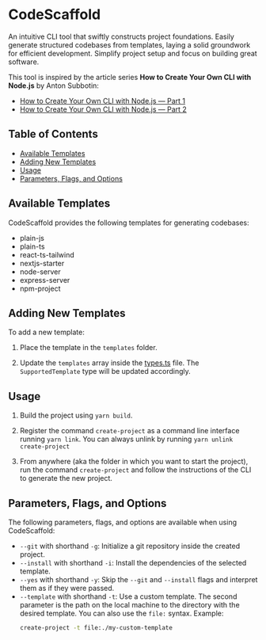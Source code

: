 # CodeScaffold

An intuitive CLI tool that swiftly constructs project foundations. Easily generate structured codebases from templates, laying a solid groundwork for efficient development. Simplify project setup and focus on building great software.

This tool is inspired by the article series **How to Create Your Own CLI with Node.js** by Anton Subbotin:

- [How to Create Your Own CLI with Node.js — Part 1](https://javascript.plainenglish.io/how-to-create-your-own-cli-with-node-js-9004091a64d5)
- [How to Create Your Own CLI with Node.js — Part 2](https://javascript.plainenglish.io/how-to-create-your-own-cli-with-node-js-7646a976f8fa)

## Table of Contents
- [Available Templates](#available-templates)
- [Adding New Templates](#adding-new-templates)
- [Usage](#usage)
- [Parameters, Flags, and Options](#parameters-flags-and-options)

## Available Templates

CodeScaffold provides the following templates for generating codebases:

- plain-js
- plain-ts
- react-ts-tailwind
- nextjs-starter
- node-server
- express-server
- npm-project

## Adding New Templates

To add a new template:

1. Place the template in the `templates` folder.

2. Update the `templates` array inside the [types.ts](src/types.ts) file. The `SupportedTemplate` type will be updated accordingly.

## Usage

1. Build the project using `yarn build`.

2. Register the command `create-project` as a command line interface running `yarn link`.
You can always unlink by running `yarn unlink create-project`

3. From anywhere (aka the folder in which you want to start the project), run the command `create-project` and follow the instructions of the CLI to generate the new project.

## Parameters, Flags, and Options

The following parameters, flags, and options are available when using CodeScaffold:

- `--git` with shorthand `-g`: Initialize a git repository inside the created project.
- `--install` with shorthand `-i`: Install the dependencies of the selected template.
- `--yes` with shorthand `-y`: Skip the `--git` and `--install` flags and interpret them as if they were passed.
- `--template` with shorthand `-t`: Use a custom template. The second parameter is the path on the local machine to the directory with the desired template. You can also use the `file:` syntax. Example:
   ```bash
   create-project -t file:./my-custom-template
   ```